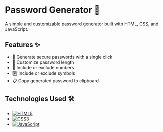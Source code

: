 # Password Generator 🔐

A simple and customizable password generator built with HTML, CSS, and JavaScript.

## Features ✨

- 🎲 Generate secure passwords with a single click
- 📏 Customize password length
- 🔢 Include or exclude numbers
- #️⃣ Include or exclude symbols
- 📋 Copy generated password to clipboard

## Technologies Used 🛠️

- [![HTML5](https://img.shields.io/badge/HTML5-E34F26?style=for-the-badge&logo=html5&logoColor=white)](https://html.spec.whatwg.org/) 
- [![CSS3](https://img.shields.io/badge/CSS3-1572B6?style=for-the-badge&logo=css3&logoColor=white)](https://www.w3.org/Style/CSS/) 
- [![JavaScript](https://img.shields.io/badge/JavaScript-F7DF1E?style=for-the-badge&logo=javascript&logoColor=black)](https://developer.mozilla.org/en-US/docs/Web/JavaScript) 
